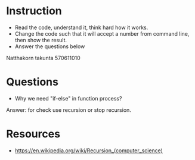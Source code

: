 ﻿# Instruction
* Read the code, understand it, think hard how it works.
* Change the code such that it will accept a number from command line, then show the result.
* Answer the questions below

Natthakorn takunta 570611010

# Questions
* Why we need "if-else" in function process?

Answer: for check use recursion or stop recursion.


# Resources
* https://en.wikipedia.org/wiki/Recursion_(computer_science)